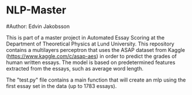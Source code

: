 # NLP-Master
#Author: Edvin Jakobsson


This is part of a master project in Automated Essay Scoring at the Department of Theoretical Physics at Lund University. This repository contains a multilayers perceptron that uses the ASAP dataset from Kaggle (https://www.kaggle.com/c/asap-aes) in order to predict the grades of human written essays. The model is based on predetermined features extracted from the essays, such as average word length.

The "test.py" file contains a main function that will create an mlp using the first essay set in the data (up to 1783 essays).
